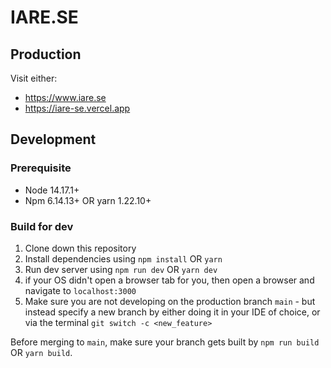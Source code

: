 # IARE.SE

## Production

Visit either:

* <https://www.iare.se>
* <https://iare-se.vercel.app>

## Development

### Prerequisite

* Node 14.17.1+
* Npm 6.14.13+ OR yarn 1.22.10+

### Build for dev

1. Clone down this repository
2. Install dependencies using `npm install` OR `yarn`
3. Run dev server using `npm run dev` OR `yarn dev`
4. if your OS didn't open a browser tab for you, then open a browser and navigate to `localhost:3000`
5. Make sure you are not developing on the production branch `main` - but instead specify a new branch by either doing it in your IDE of choice, or via the terminal `git switch -c <new_feature>`

Before merging to `main`, make sure your branch gets built by `npm run build` OR `yarn build`.
